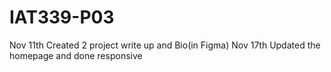 # IAT339-P03
Nov 11th Created 2 project write up and Bio(in Figma)
Nov 17th Updated the homepage and done responsive
